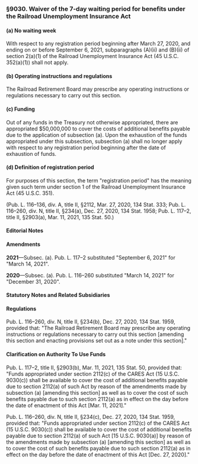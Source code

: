 ### §9030. Waiver of the 7-day waiting period for benefits under the Railroad Unemployment Insurance Act ###

#### (a) No waiting week ####

With respect to any registration period beginning after March 27, 2020, and ending on or before September 6, 2021, subparagraphs (A)(ii) and (B)(ii) of section 2(a)(1) of the Railroad Unemployment Insurance Act (45 U.S.C. 352(a)(1)) shall not apply.

#### (b) Operating instructions and regulations ####

The Railroad Retirement Board may prescribe any operating instructions or regulations necessary to carry out this section.

#### (c) Funding ####

Out of any funds in the Treasury not otherwise appropriated, there are appropriated $50,000,000 to cover the costs of additional benefits payable due to the application of subsection (a). Upon the exhaustion of the funds appropriated under this subsection, subsection (a) shall no longer apply with respect to any registration period beginning after the date of exhaustion of funds.

#### (d) Definition of registration period ####

For purposes of this section, the term "registration period" has the meaning given such term under section 1 of the Railroad Unemployment Insurance Act (45 U.S.C. 351).

(Pub. L. 116–136, div. A, title II, §2112, Mar. 27, 2020, 134 Stat. 333; Pub. L. 116–260, div. N, title II, §234(a), Dec. 27, 2020, 134 Stat. 1958; Pub. L. 117–2, title II, §2903(a), Mar. 11, 2021, 135 Stat. 50.)

#### **Editorial Notes** ####

#### Amendments ####

**2021**—Subsec. (a). Pub. L. 117–2 substituted "September 6, 2021" for "March 14, 2021".

**2020**—Subsec. (a). Pub. L. 116–260 substituted "March 14, 2021" for "December 31, 2020".

#### **Statutory Notes and Related Subsidiaries** ####

#### Regulations ####

Pub. L. 116–260, div. N, title II, §234(b), Dec. 27, 2020, 134 Stat. 1959, provided that: "The Railroad Retirement Board may prescribe any operating instructions or regulations necessary to carry out this section [amending this section and enacting provisions set out as a note under this section]."

#### Clarification on Authority To Use Funds ####

Pub. L. 117–2, title II, §2903(b), Mar. 11, 2021, 135 Stat. 50, provided that: "Funds appropriated under section 2112(c) of the CARES Act (15 U.S.C. 9030(c)) shall be available to cover the cost of additional benefits payable due to section 2112(a) of such Act by reason of the amendments made by subsection (a) [amending this section] as well as to cover the cost of such benefits payable due to such section 2112(a) as in effect on the day before the date of enactment of this Act [Mar. 11, 2021]."

Pub. L. 116–260, div. N, title II, §234(c), Dec. 27, 2020, 134 Stat. 1959, provided that: "Funds appropriated under section 2112(c) of the CARES Act (15 U.S.C. 9030(c)) shall be available to cover the cost of additional benefits payable due to section 2112(a) of such Act [15 U.S.C. 9030(a)] by reason of the amendments made by subsection (a) [amending this section] as well as to cover the cost of such benefits payable due to such section 2112(a) as in effect on the day before the date of enactment of this Act [Dec. 27, 2020]."